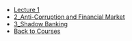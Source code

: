 - [Lecture 1](/Courses_in_SUSTech/新结构金融学/Lecture_1.md)
- [2_Anti-Corruption and Financial Market](/Courses_in_SUSTech/新结构金融学/2_Anti_Corrption_and_financial_market.md)
- [3_Shadow Banking](/Courses_in_SUSTech/新结构金融学/3_shadow_banking.md)
- [Back to Courses](/Courses_in_SUSTech/README.md)